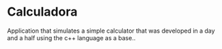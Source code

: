 # Calculadora
 Application that simulates a simple calculator that was developed in a day and a half using the c++ language as a base..
